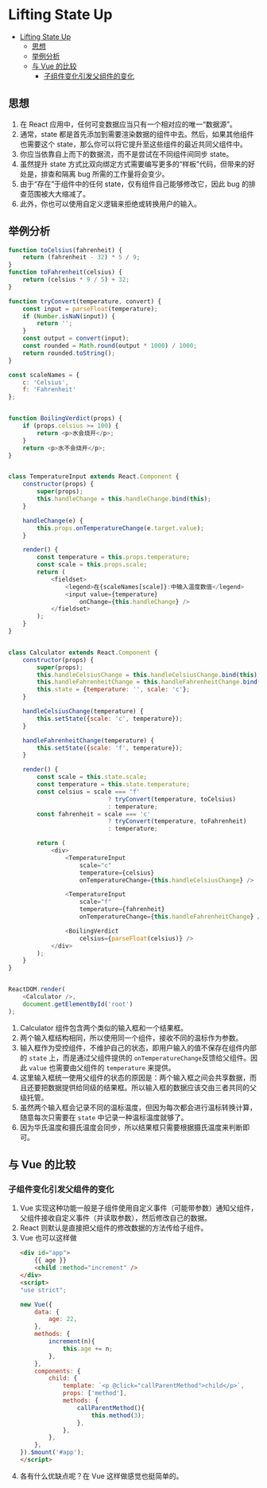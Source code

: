 # Lifting State Up


<!-- TOC -->

- [Lifting State Up](#lifting-state-up)
    - [思想](#思想)
    - [举例分析](#举例分析)
    - [与 Vue 的比较](#与-vue-的比较)
        - [子组件变化引发父组件的变化](#子组件变化引发父组件的变化)

<!-- /TOC -->


## 思想
1. 在 React 应用中，任何可变数据应当只有一个相对应的唯一“数据源”。
2. 通常，state 都是首先添加到需要渲染数据的组件中去。然后，如果其他组件也需要这个 state，那么你可以将它提升至这些组件的最近共同父组件中。
3. 你应当依靠自上而下的数据流，而不是尝试在不同组件间同步 state。
4. 虽然提升 state 方式比双向绑定方式需要编写更多的“样板”代码，但带来的好处是，排查和隔离 bug 所需的工作量将会变少。
5. 由于“存在”于组件中的任何 state，仅有组件自己能够修改它，因此 bug 的排查范围被大大缩减了。
6. 此外，你也可以使用自定义逻辑来拒绝或转换用户的输入。



## 举例分析
```js
function toCelsius(fahrenheit) {
    return (fahrenheit - 32) * 5 / 9;
}
function toFahrenheit(celsius) {
    return (celsius * 9 / 5) + 32;
}

function tryConvert(temperature, convert) {
    const input = parseFloat(temperature);
    if (Number.isNaN(input)) {
        return '';
    }
    const output = convert(input);
    const rounded = Math.round(output * 1000) / 1000;
    return rounded.toString();
}

const scaleNames = {
    c: 'Celsius',
    f: 'Fahrenheit'
};


function BoilingVerdict(props) {
    if (props.celsius >= 100) {
        return <p>水会烧开</p>;
    }
    return <p>水不会烧开</p>;
}


class TemperatureInput extends React.Component {
    constructor(props) {
        super(props);
        this.handleChange = this.handleChange.bind(this);
    }

    handleChange(e) {
        this.props.onTemperatureChange(e.target.value);
    }

    render() {
        const temperature = this.props.temperature;
        const scale = this.props.scale;
        return (
            <fieldset>
                <legend>在{scaleNames[scale]}:中输入温度数值</legend>
                <input value={temperature}
                    onChange={this.handleChange} />
            </fieldset>
        );
    }
}


class Calculator extends React.Component {
    constructor(props) {
        super(props);
        this.handleCelsiusChange = this.handleCelsiusChange.bind(this);
        this.handleFahrenheitChange = this.handleFahrenheitChange.bind(this);
        this.state = {temperature: '', scale: 'c'};
    }

    handleCelsiusChange(temperature) {
        this.setState({scale: 'c', temperature});
    }

    handleFahrenheitChange(temperature) {
        this.setState({scale: 'f', temperature});
    }

    render() {
        const scale = this.state.scale;
        const temperature = this.state.temperature;
        const celsius = scale === 'f'
                            ? tryConvert(temperature, toCelsius)
                            : temperature;
        const fahrenheit = scale === 'c'
                            ? tryConvert(temperature, toFahrenheit)
                            : temperature;

        return (
            <div>
                <TemperatureInput
                    scale="c"
                    temperature={celsius}
                    onTemperatureChange={this.handleCelsiusChange} />

                <TemperatureInput
                    scale="f"
                    temperature={fahrenheit}
                    onTemperatureChange={this.handleFahrenheitChange} />

                <BoilingVerdict
                    celsius={parseFloat(celsius)} />
            </div>
        );
    }
}


ReactDOM.render(
    <Calculator />,
    document.getElementById('root')
);
```

1. Calculator 组件包含两个类似的输入框和一个结果框。
2. 两个输入框结构相同，所以使用同一个组件，接收不同的温标作为参数。
3. 输入框作为受控组件，不维护自己的状态，即用户输入的值不保存在组件内部的 `state` 上，而是通过父组件提供的 `onTemperatureChange`反馈给父组件。因此 `value` 也需要由父组件的 `temperature` 来提供。
4. 这里输入框统一使用父组件的状态的原因是：两个输入框之间会共享数据，而且还要把数据提供给同级的结果框。所以输入框的数据应该交由三者共同的父级托管。
5. 虽然两个输入框会记录不同的温标温度，但因为每次都会进行温标转换计算，随意每次只需要在 `state` 中记录一种温标温度就够了。
6. 因为华氏温度和摄氏温度会同步，所以结果框只需要根据摄氏温度来判断即可。


## 与 Vue 的比较
### 子组件变化引发父组件的变化
1. Vue 实现这种功能一般是子组件使用自定义事件（可能带参数）通知父组件，父组件接收自定义事件（并读取参数），然后修改自己的数据。
2. React 则默认是直接把父组件的修改数据的方法传给子组件。
3. Vue 也可以这样做
    ```html
    <div id="app">
        {{ age }}
        <child :method="increment" />
    </div>
    <script>
    "use strict";

    new Vue({
        data: {
            age: 22,
        },
        methods: {
            increment(n){
                this.age += n;
            },
        },
        components: {
            child: {
                template: `<p @click="callParentMethod">child</p>`,
                props: ['method'],
                methods: {
                    callParentMethod(){
                        this.method(3);
                    },
                },
            },
        },
    }).$mount('#app');
    </script>
    ```
4. 各有什么优缺点呢？在 Vue 这样做感觉也挺简单的。